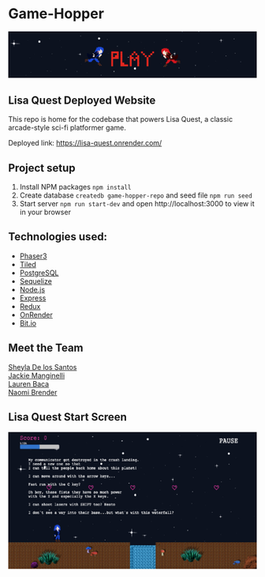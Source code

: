 # Game-Hopper

<div align="center">
  <img alt="Logo" src="public/Screen Shot 2022-12-15 at 7.36.07 PM.png" width="800" />
</div>

## Lisa Quest Deployed Website

This repo is home for the codebase that powers Lisa Quest, a classic arcade-style sci-fi platformer game.

Deployed link: https://lisa-quest.onrender.com/

## Project setup

1. Install NPM packages `npm install`
2. Create database `createdb game-hopper-repo` and seed file `npm run seed`
3. Start server `npm run start-dev` and open http://localhost:3000 to view it in your browser

## Technologies used:

- [Phaser3](https://phaser.io/)
- [Tiled](https://www.mapeditor.org/)
- [PostgreSQL](https://www.postgresql.org)
- [Sequelize](https://sequelize.org)
- [Node.js](https://nodejs.org/en/)
- [Express](https://expressjs.com)
- [Redux](https://redux.js.org)
- [OnRender](https://render.com/)
- [Bit.io](https://bit.io/dashboard)

## Meet the Team

[Sheyla De los Santos](https://github.com/ssshhheeeyyy) <br />
[Jackie Manginelli](https://github.com/jmanginelli11)<br />
[Lauren Baca](https://github.com/Lauren-Baca)<br />
[Naomi Brender](https://github.com/NaomiBBrender)<br />

## Lisa Quest Start Screen

<div align="center">
  <img alt="Logo" src="public/Screen Shot 2022-12-15 at 7.37.24 PM.png" />
</div>
